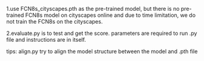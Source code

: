 1.use FCN8s_cityscapes.pth as the pre-trained model, but there is no pre-trained FCN8s model on cityscapes online and due to time limitation, we do not train the FCN8s on the cityscapes.

2.evaluate.py is to test and get the score. parameters are required to run .py file and instructions are in itself.

tips:
align.py try to align the model structure between the model and .pth file
